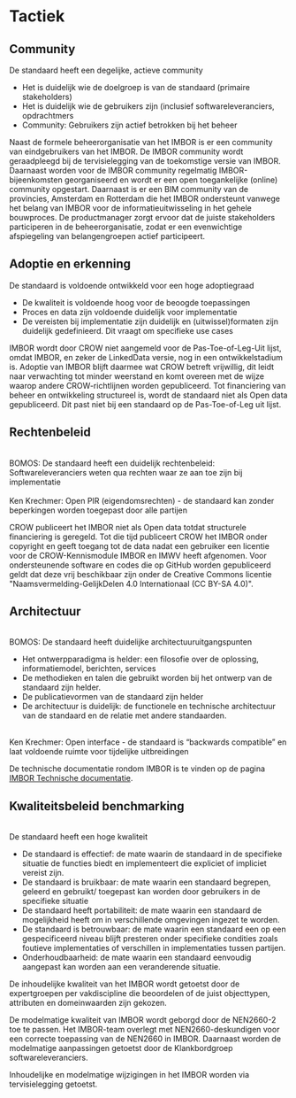 # Tactiek

## Community

<aside class="note" title="BOMOS">
De standaard heeft een degelijke, actieve community
<ul><li> Het is duidelijk wie de doelgroep is van de standaard (primaire stakeholders) </li>
<li> Het is duidelijk wie de gebruikers zijn (inclusief softwareleveranciers, opdrachtmers</li>
<li>Community: Gebruikers zijn actief betrokken bij het beheer</li></ul>
</aside>

Naast de formele beheerorganisatie van het IMBOR is er een community van eindgebruikers van het IMBOR. De IMBOR community wordt geraadpleegd bij de tervisielegging van de toekomstige versie van IMBOR. Daarnaast worden voor de IMBOR community regelmatig IMBOR-bijeenkomsten georganiseerd en wordt er een open toegankelijke (online) community opgestart.
Daarnaast is er een BIM community van de provincies, Amsterdam en Rotterdam die het IMBOR ondersteunt vanwege het belang van IMBOR voor de informatieuitwisseling in het gehele bouwproces.
De productmanager zorgt ervoor dat de juiste stakeholders participeren in de  beheerorganisatie, zodat er een evenwichtige afspiegeling van belangengroepen actief participeert. 


## Adoptie en erkenning

<aside class="note" title="BOMOS eisen">
De standaard is voldoende ontwikkeld voor een hoge adoptiegraad
<ul><li> De kwaliteit is voldoende hoog voor de beoogde toepassingen </li>
<li> Proces en data zijn voldoende duidelijk voor implementatie </li>
<li>De vereisten bij implementatie zijn duidelijk en (uitwissel)formaten zijn duidelijk gedefinieerd. Dit vraagt om specifieke use cases</li></ul>
</aside>

IMBOR wordt door CROW niet aangemeld voor de Pas-Toe-of-Leg-Uit lijst, omdat IMBOR, en zeker de LinkedData versie, nog in een ontwikkelstadium is. Adoptie van IMBOR blijft daarmee wat CROW betreft vrijwillig, dit leidt naar verwachting tot minder weerstand en komt overeen met de wijze waarop andere CROW-richtlijnen worden gepubliceerd.
Tot financiering van beheer en ontwikkeling structureel is, wordt de standaard niet als Open data gepubliceerd. Dit past niet bij een standaard op de Pas-Toe-of-Leg uit lijst. 


## Rechtenbeleid

<aside class="note" title="Eisen">
<br>
BOMOS: De standaard heeft een duidelijk rechtenbeleid: Softwareleveranciers weten qua rechten waar ze aan toe zijn bij implementatie <br>
<br>
Ken Krechmer: Open PIR (eigendomsrechten) -  de standaard kan zonder beperkingen worden toegepast door alle partijen
</aside>

CROW publiceert het IMBOR niet als Open data totdat structurele financiering is geregeld.  Tot die tijd publiceert CROW het IMBOR onder copyright en geeft toegang tot de data nadat een gebruiker een licentie voor de CROW-Kennismodule IMBOR en IMWV heeft afgenomen. 
Voor ondersteunende software en codes die op GitHub worden gepubliceerd geldt dat deze vrij beschikbaar zijn onder de Creative Commons licentie "Naamsvermelding-GelijkDelen 4.0 Internationaal (CC BY-SA 4.0)".


## Architectuur

<aside class="note" title="Eisen">
<br>
BOMOS: De standaard heeft duidelijke architectuuruitgangspunten
<ul><li> Het ontwerpparadigma is helder: een filosofie over de oplossing, informatiemodel, berichten, services </li>
<li> De methodieken en talen die gebruikt worden bij het ontwerp van de standaard zijn helder.  </li>
<li> De publicatievormen van de standaard zijn helder </li>
<li> De architectuur is duidelijk: de functionele en technische architectuur van de standaard en de relatie met andere standaarden. </li></ul>
<br>
Ken Krechmer: Open interface - de standaard is “backwards compatible” en laat voldoende ruimte voor tijdelijke uitbreidingen
</aside>

De technische documentatie rondom IMBOR is te vinden op de pagina [IMBOR Technische documentatie](https://docs.crow.nl/imbor/techdoc/).


## Kwaliteitsbeleid benchmarking

<aside class="note" title="BOMOS">
<br>
De standaard heeft een hoge kwaliteit
<ul><li> De standaard is effectief: de mate waarin de standaard in de specifieke situatie de functies biedt en implementeert die expliciet of impliciet vereist zijn. </li>
<li> De standaard is bruikbaar: de mate waarin een standaard begrepen, geleerd en gebruikt/ toegepast kan worden door gebruikers in de specifieke situatie </li>
<li> De standaard heeft portabiliteit: de mate waarin een standaard de mogelijkheid heeft om in verschillende omgevingen ingezet te worden. </li>
<li>De standaard is betrouwbaar: de mate waarin een standaard een op een gespecificeerd niveau blijft presteren onder specifieke condities zoals foutieve implementaties of verschillen in implementaties tussen partijen.</li>
<li> Onderhoudbaarheid: de mate waarin een standaard eenvoudig aangepast kan worden aan een veranderende situatie. </li></ul>
</aside>

De inhoudelijke kwaliteit van het IMBOR wordt getoetst door de expertgroepen per vakdiscipline die beoordelen of de juist objecttypen, attributen en domeinwaarden zijn gekozen.


De modelmatige kwaliteit van IMBOR wordt geborgd door de NEN2660-2 toe te passen. Het IMBOR-team overlegt met NEN2660-deskundigen voor een correcte toepassing van de NEN2660 in IMBOR. Daarnaast worden de modelmatige aanpassingen getoetst door de Klankbordgroep softwareleveranciers. 


Inhoudelijke en modelmatige wijzigingen in het IMBOR worden via tervisielegging getoetst.

